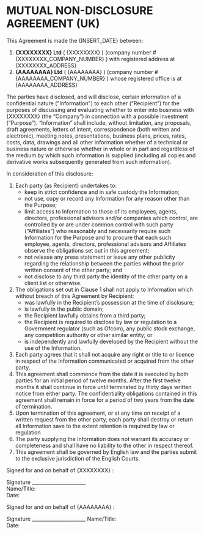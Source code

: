 # MUTUAL NON-DISCLOSURE AGREEMENT (UK)
This Agreement is made the {INSERT_DATE} between:

1. **{XXXXXXXX} Ltd** ( {XXXXXXXX} ) (company number #{XXXXXXXX_COMPANY_NUMBER} ) with registered address at {XXXXXXXX_ADDRESS}
2. **{AAAAAAAA} Ltd** ( {AAAAAAAA} ) (company number #{AAAAAAAA_COMPANY_NUMBER} ) whose registered office is at {AAAAAAAA_ADDRESS}

The parties have disclosed, and will disclose, certain information of a confidential nature ("Information") to each other (“Recipient”) for the purposes of discussing and evaluating whether to enter into business with {XXXXXXXX} (the “Company”) in connection with a possible investment (“Purpose”). “Information” shall include, without limitation, any proposals, draft agreements, letters of intent, correspondence (both written and electronic), meeting notes, presentations, business plans, prices, rates, costs, data, drawings and all other information whether of a technical or business nature or otherwise whether in whole or in part and regardless of the medium by which such information is supplied (including all copies and derivative works subsequently generated from such information).  

In consideration of this disclosure:
1. Each party (as Recipient) undertakes to:
	* keep in strict confidence and in safe custody the Information; 
	* not use, copy or record any Information for any reason other than the Purpose; 
	* limit access to Information to those of its employees, agents, directors, professional advisors and/or companies which control, are controlled by or are under common control with such party (“Affiliates”) who reasonably and necessarily require such Information for the Purpose and to procure that each such employee, agents, directors, professional advisors and Affiliates observe the obligations set out in this agreement; 	
	* not release any press statement or issue any other publicity regarding the relationship between the parties without the prior written consent of the other party; and
	* not disclose to any third party the identity of the other party on a client list or otherwise.
2. The obligations set out in Clause 1 shall not apply to Information which without breach of this Agreement by Recipient:
	* was lawfully in the Recipient’s possession at the time of disclosure;
	* is lawfully in the public domain;
	* the Recipient lawfully obtains from a third party;
	* the Recipient is required to disclose by law or regulation to a Government regulator (such as Ofcom), any public stock exchange, any competition authority or other similar entity; or
	* is independently and lawfully developed by the Recipient without the use of the Information.
3. Each party agrees that it shall not acquire any right or title to or licence in respect of the Information communicated or acquired from the other party.
4. This agreement shall commence from the date it is executed by both parties for an initial period of twelve months.  After the first twelve months it shall continue in force until terminated by thirty days written notice from either party.  The confidentiality obligations contained in this agreement shall remain in force for a period of two years from the date of termination.
5. Upon termination of this agreement, or at any time on receipt of a written request from the other party, each party shall destroy or return all Information save to the extent retention is required by law or regulation
6. The party supplying the Information does not warrant its accuracy or completeness and shall have no liability to the other in respect thereof.
7. This agreement shall be governed by English law and the parties submit to the exclusive jurisdiction of the English Courts.

Signed for and on behalf of {XXXXXXXX} :
	 


Signature ______________________	
Name/Title:		
Date:  		


Signed for and on behalf of {AAAAAAAA} : 
	 


Signature ______________________
Name/Title:		
Date:  	
